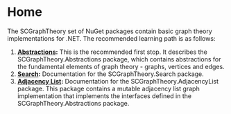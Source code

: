 ﻿# Home

The SCGraphTheory set of NuGet packages contain basic graph theory implementations for .NET.
The recommended learning path is as follows:

1. **[Abstractions](abstractions):** This is the recommended first stop.
   It describes the SCGraphTheory.Abstractions package, which contains abstractions for the fundamental elements of graph theory - graphs, vertices and edges.
1. **[Search](search):** Documentation for the SCGraphTheory.Search package.
1. **[Adjacency List](adjacency-list):** Documentation for the SCGraphTheory.AdjacencyList package.
   This package contains a mutable adjacency list graph implementation that implements the interfaces defined in the SCGraphTheory.Abstractions package.

